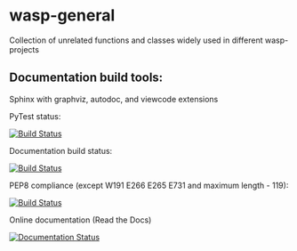 # wasp-general

Collection of unrelated functions and classes widely used in different wasp-projects

## Documentation build tools:
Sphinx with graphviz, autodoc, and viewcode extensions

PyTest status:

[![Build Status](http://jenkins.home.a1ezzz.ru/buildStatus/icon?job=wasp-general)](https://github.com/a1ezzz/wasp-general)

Documentation build status:

[![Build Status](http://jenkins.home.a1ezzz.ru/buildStatus/icon?job=wasp-general-docs)](https://github.com/a1ezzz/wasp-general)

PEP8 compliance (except W191 E266 E265 E731 and maximum length - 119):

[![Build Status](http://jenkins.home.a1ezzz.ru/buildStatus/icon?job=wasp-general-pep8)](https://github.com/a1ezzz/wasp-general)

Online documentation (Read the Docs)

[![Documentation Status](https://readthedocs.org/projects/wasp-general/badge/?version=latest)](http://wasp-general.readthedocs.io/en/latest/?badge=latest)

